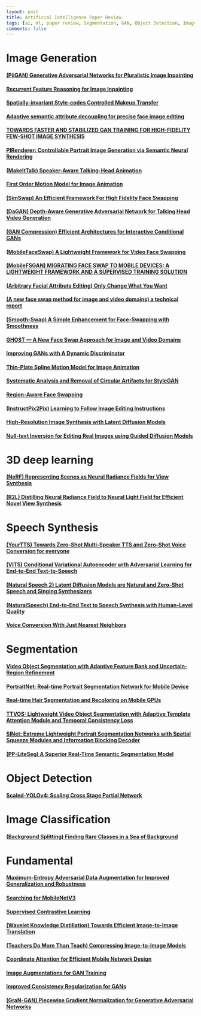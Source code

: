```yaml
---
layout: post    
title: Artificial Intelligence Paper Review     
tags: [ai, ml, paper review, Segmentation, GAN, Object Detection, Image Classification, Fundamental]    
comments: false  
--- 
```


# Image Generation
#### [(PiiGAN) Generative Adversarial Networks for Pluralistic Image Inpainting](https://jihyeonryu.github.io/2021-03-02-ai-pr-paper7/)
#### [Recurrent Feature Reasoning for Image Inpainting](https://jihyeonryu.github.io/2021-03-03-ai-pr-paper8/)
#### [Spatially-invariant Style-codes Controlled Makeup Transfer](https://jihyeonryu.github.io/2021-09-06-ai-pr-paper10/)
#### [Adaptive semantic attribute decoupling for precise face image editing](https://jihyeonryu.github.io/2021-09-06-ai-pr-paper11/)
#### [TOWARDS FASTER AND STABILIZED GAN TRAINING FOR HIGH-FIDELITY FEW-SHOT IMAGE SYNTHESIS](https://jihyeonryu.github.io/2021-09-27-ai-pr-paper12/)
#### [PIRenderer: Controllable Portrait Image Generation via Semantic Neural Rendering](https://jihyeonryu.github.io/2021-10-07-ai-pr-paper14/)  
#### [(MakeItTalk) Speaker-Aware Talking-Head Animation](https://jihyeonryu.github.io/2021-10-26-ai-pr-paper15/)  
#### [First Order Motion Model for Image Animation](https://jihyeonryu.github.io/2022-02-16-ai-pr-paper16/)  
#### [(SimSwap) An Efficient Framework For High Fidelity Face Swapping](https://jihyeonryu.github.io/2022-03-31-ai-pr-paper18/)  
#### [(DaGAN) Depth-Aware Generative Adversarial Network for Talking Head Video Generation](https://jihyeonryu.github.io/2022-04-26-ai-pr-paper21/)  
#### [(GAN Compression) Efficient Architectures for Interactive Conditional GANs](https://jihyeonryu.github.io/2022-06-07-ai-pr-paper22/)  
#### [(MobileFaceSwap) A Lightweight Framework for Video Face Swapping](https://jihyeonryu.github.io/2022-06-13-ai-pr-paper23/)  
#### [(MobileFSGAN) MIGRATING FACE SWAP TO MOBILE DEVICES: A LIGHTWEIGHT FRAMEWORK AND A SUPERVISED TRAINING SOLUTION](https://jihyeonryu.github.io/2022-06-28-ai-pr-paper24/)  
#### [(Arbitrary Facial Attribute Editing) Only Change What You Want](https://jihyeonryu.github.io/2022-07-05-ai-pr-paper25/)  
#### [(A new face swap method for image and video domains) a technical report](https://jihyeonryu.github.io/2022-07-20-ai-pr-paper26/)  
#### [(Smooth-Swap) A Simple Enhancement for Face-Swapping with Smoothness ](https://jihyeonryu.github.io/2022-07-25-ai-pr-paper27/)  
#### [GHOST — A New Face Swap Approach for Image and Video Domains](https://jihyeonryu.github.io/2022-09-20-ai-pr-paper29/)  
#### [Improving GANs with A Dynamic Discriminator](https://jihyeonryu.github.io/2022-10-04-ai-pr-paper30/)  
#### [Thin-Plate Spline Motion Model for Image Animation](https://jihyeonryu.github.io/2022-10-26-ai-pr-paper31/)  
#### [Systematic Analysis and Removal of Circular Artifacts for StyleGAN](https://jihyeonryu.github.io/2022-12-02-ai-pr-paper34/)  
#### [Region-Aware Face Swapping](https://jihyeonryu.github.io/2022-12-26-ai-pr-paper39/)  
#### [(InstructPix2Pix) Learning to Follow Image Editing Instructions](https://jihyeonryu.github.io/2023-01-30-ai-pr-paper40/)   
#### [High-Resolution Image Synthesis with Latent Diffusion Models](https://jihyeonryu.github.io/2023-02-03-ai-pr-paper41/)  
#### [Null-text Inversion for Editing Real Images using Guided Diffusion Models](https://jihyeonryu.github.io/2023-02-22-ai-pr-paper42/)  

# 3D deep learning
#### [(NeRF) Representing Scenes as Neural Radiance Fields for View Synthesis](https://jihyeonryu.github.io/2023-06-27-ai-pr-paper48/)  
#### [(R2L) Distilling Neural Radiance Field to Neural Light Field for Efficient Novel View Synthesis](https://jihyeonryu.github.io/2023-06-29-ai-pr-paper49/)  


# Speech Synthesis 
#### [(YourTTS) Towards Zero-Shot Multi-Speaker TTS and Zero-Shot Voice Conversion for everyone](https://jihyeonryu.github.io/2023-04-21-ai-pr-paper43/)  
#### [(VITS) Conditional Variational Autoencoder with Adversarial Learning for End-to-End Text-to-Speech](https://jihyeonryu.github.io/2023-05-02-ai-pr-paper44/)  
#### [(Natural Speech 2) Latent Diffusion Models are Natural and Zero-Shot Speech and Singing Synthesizers](https://jihyeonryu.github.io/2023-05-12-ai-pr-paper45/)  
#### [(NaturalSpeech) End-to-End Text to Speech Synthesis with Human-Level Quality](https://jihyeonryu.github.io/2023-05-19-ai-pr-paper46/)  
#### [Voice Conversion With Just Nearest Neighbors](https://jihyeonryu.github.io/2023-06-14-ai-pr-paper47/)  


# Segmentation
#### [Video Object Segmentation with Adaptive Feature Bank and Uncertain-Region Refinement](https://jihyeonryu.github.io/2021-02-16-ai-pr-paper1/)
#### [PortraitNet: Real-time Portrait Segmentation Network for Mobile Device](https://jihyeonryu.github.io/2021-02-18-ai-pr-paper3/)
#### [Real-time Hair Segmentation and Recoloring on Mobile GPUs](https://jihyeonryu.github.io/2021-02-19-ai-pr-paper4/)
#### [TTVOS: Lightweight Video Object Segmentation with Adaptive Template Attention Module and Temporal Consistency Loss](https://jihyeonryu.github.io/2021-02-22-ai-pr-paper5/)
#### [SINet: Extreme Lightweight Portrait Segmentation Networks with Spatial Squeeze Modules and Information Blocking Decoder](https://jihyeonryu.github.io/2021-02-26-ai-pr-paper6/)
#### [(PP-LiteSeg) A Superior Real-Time Semantic Segmentation Model](https://jihyeonryu.github.io/2022-04-11-ai-pr-paper20/)

# Object Detection
#### [Scaled-YOLOv4: Scaling Cross Stage Partial Network](https://jihyeonryu.github.io/2022-03-18-ai-pr-paper17/)

# Image Classification
#### [(Background Splitting) Finding Rare Classes in a Sea of Background](https://jihyeonryu.github.io/2022-04-05-ai-pr-paper19/)

# Fundamental
#### [Maximum-Entropy Adversarial Data Augmentation for Improved Generalization and Robustness](https://jihyeonryu.github.io/2021-02-17-ai-pr-paper2/)
#### [Searching for MobileNetV3](https://jihyeonryu.github.io/2021-04-14-ai-pr-paper9/)
#### [Supervised Contrastive Learning](https://jihyeonryu.github.io/2021-07-25-ai-pr-paper28/)
#### [(Wavelet Knowledge Distillation) Towards Efficient Image-to-Image Translation](https://jihyeonryu.github.io/2022-10-31-ai-pr-paper32/)
#### [(Teachers Do More Than Teach) Compressing Image-to-Image Models](https://jihyeonryu.github.io/2022-11-04-ai-pr-paper33/)
#### [Coordinate Attention for Efficient Mobile Network Design](https://jihyeonryu.github.io/2022-12-05-ai-pr-paper35/)
#### [Image Augmentations for GAN Training](https://jihyeonryu.github.io/2022-12-12-ai-pr-paper36/)
#### [Improved Consistency Regularization for GANs](https://jihyeonryu.github.io/2022-12-13-ai-pr-paper37/)
#### [(GraN-GAN) Piecewise Gradient Normalization for Generative Adversarial Networks](https://jihyeonryu.github.io/2022-12-23-ai-pr-paper38/)

